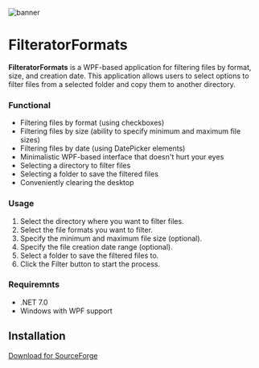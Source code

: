 ![banner](https://github.com/user-attachments/assets/ca224afd-fc64-44ca-a482-0159c18827fd)
# FilteratorFormats
**FilteratorFormats** is a WPF-based application for filtering files by format, size, and creation date. 
This application allows users to select options to filter files from a selected folder and copy them to another directory.

### Functional
+ Filtering files by format (using checkboxes)
+ Filtering files by size (ability to specify minimum and maximum file sizes)
+ Filtering files by date (using DatePicker elements)
+ Minimalistic WPF-based interface that doesn't hurt your eyes
+ Selecting a directory to filter files
+ Selecting a folder to save the filtered files
+ Conveniently clearing the desktop
### Usage
1) Select the directory where you want to filter files. 
2) Select the file formats you want to filter.
3) Specify the minimum and maximum file size (optional).
4) Specify the file creation date range (optional).
5) Select a folder to save the filtered files to.
6) Click the Filter button to start the process.
### Requiremnts
+ .NET 7.0
+ Windows with WPF support
## Installation 
[Download for SourceForge](https://sourceforge.net/projects/filteratorformats/files/latest/download)
